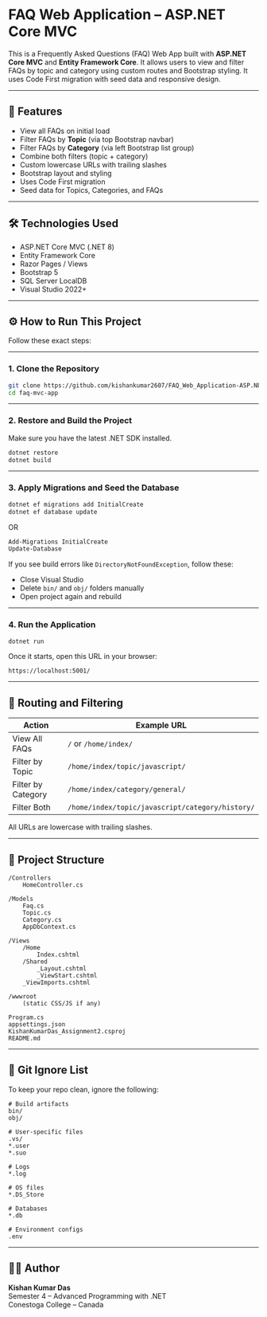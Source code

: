 # FAQ Web Application – ASP.NET Core MVC

This is a Frequently Asked Questions (FAQ) Web App built with **ASP.NET Core MVC** and **Entity Framework Core**. It allows users to view and filter FAQs by topic and category using custom routes and Bootstrap styling. It uses Code First migration with seed data and responsive design.

---

## 🚀 Features

- View all FAQs on initial load
- Filter FAQs by **Topic** (via top Bootstrap navbar)
- Filter FAQs by **Category** (via left Bootstrap list group)
- Combine both filters (topic + category)
- Custom lowercase URLs with trailing slashes
- Bootstrap layout and styling
- Uses Code First migration
- Seed data for Topics, Categories, and FAQs

---

## 🛠 Technologies Used

- ASP.NET Core MVC (.NET 8)
- Entity Framework Core
- Razor Pages / Views
- Bootstrap 5
- SQL Server LocalDB
- Visual Studio 2022+

---

## ⚙️ How to Run This Project

Follow these exact steps:

---

### 1. Clone the Repository

```bash
git clone https://github.com/kishankumar2607/FAQ_Web_Application-ASP.NET-Core-MVC.git
cd faq-mvc-app
```

---

### 2. Restore and Build the Project

Make sure you have the latest .NET SDK installed.

```bash
dotnet restore
dotnet build
```

---

### 3. Apply Migrations and Seed the Database

```bash
dotnet ef migrations add InitialCreate
dotnet ef database update
```

OR

```bash
Add-Migrations InitialCreate
Update-Database
```

If you see build errors like `DirectoryNotFoundException`, follow these:

- Close Visual Studio
- Delete `bin/` and `obj/` folders manually
- Open project again and rebuild

---

### 4. Run the Application

```bash
dotnet run
```

Once it starts, open this URL in your browser:

```
https://localhost:5001/
```

---

## 🧭 Routing and Filtering

| Action             | Example URL                                     |
|--------------------|--------------------------------------------------|
| View All FAQs      | `/` or `/home/index/`                            |
| Filter by Topic    | `/home/index/topic/javascript/`                 |
| Filter by Category | `/home/index/category/general/`                 |
| Filter Both        | `/home/index/topic/javascript/category/history/`|

All URLs are lowercase with trailing slashes.

---

## 📁 Project Structure

```
/Controllers
    HomeController.cs

/Models
    Faq.cs
    Topic.cs
    Category.cs
    AppDbContext.cs

/Views
    /Home
        Index.cshtml
    /Shared
        _Layout.cshtml
        _ViewStart.cshtml
    _ViewImports.cshtml

/wwwroot
    (static CSS/JS if any)

Program.cs
appsettings.json
KishanKumarDas_Assignment2.csproj
README.md
```

---

## 📂 Git Ignore List

To keep your repo clean, ignore the following:

```plaintext
# Build artifacts
bin/
obj/

# User-specific files
.vs/
*.user
*.suo

# Logs
*.log

# OS files
*.DS_Store

# Databases
*.db

# Environment configs
.env
```

---

## 👨‍💻 Author

**Kishan Kumar Das**  
Semester 4 – Advanced Programming with .NET  
Conestoga College – Canada
